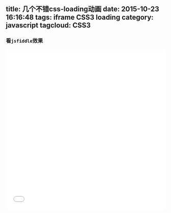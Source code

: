 title: 几个不错css-loading动画
date: 2015-10-23 16:16:48
tags: iframe CSS3 loading
category: javascript
tagcloud: CSS3
---
### 看`jsfiddle`效果

<iframe width="100%" height="500" src="//jsfiddle.net/r297vohz/embedded/" allowfullscreen="allowfullscreen" frameborder="0"></iframe>

